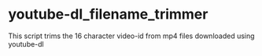 # youtube-dl_filename_trimmer
This script trims the 16 character video-id from mp4 files downloaded using youtube-dl

